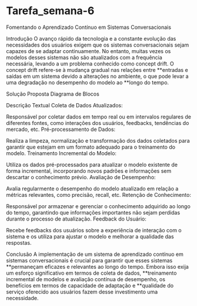 # Tarefa_semana-6

Fomentando o Aprendizado Contínuo em Sistemas Conversacionais

Introdução
O avanço rápido da tecnologia e a constante evolução das necessidades dos usuários exigem que os sistemas conversacionais sejam capazes de se adaptar continuamente. No entanto, muitas vezes os modelos desses sistemas não são atualizados com a frequência necessária, levando a um problema conhecido como concept drift. O concept drift refere-se à mudança gradual nas relações entre **entradas e saídas em um sistema devido a alterações no ambiente, o que pode levar a uma degradação no desempenho do modelo ao **longo do tempo.

Solução Proposta
Diagrama de Blocos

Descrição Textual
Coleta de Dados Atualizados:

Responsável por coletar dados em tempo real ou em intervalos regulares de diferentes fontes, como interações dos usuários, feedbacks, tendências do mercado, etc.
Pré-processamento de Dados:

Realiza a limpeza, normalização e transformação dos dados coletados para garantir que estejam em um formato adequado para o treinamento do modelo.
Treinamento Incremental do Modelo:

Utiliza os dados pré-processados para atualizar o modelo existente de forma incremental, incorporando novos padrões e informações sem descartar o conhecimento prévio.
Avaliação de Desempenho:

Avalia regularmente o desempenho do modelo atualizado em relação a métricas relevantes, como precisão, recall, etc.
Retenção de Conhecimento:

Responsável por armazenar e gerenciar o conhecimento adquirido ao longo do tempo, garantindo que informações importantes não sejam perdidas durante o processo de atualização.
Feedback do Usuário:

Recebe feedbacks dos usuários sobre a experiência de interação com o sistema e os utiliza para ajustar o modelo e melhorar a qualidade das respostas.

Conclusão
A implementação de um sistema de aprendizado contínuo em sistemas conversacionais é crucial para garantir que esses sistemas **permaneçam eficazes e relevantes ao longo do tempo. Embora isso exija um esforço significativo em termos de coleta de dados, **treinamento incremental de modelos e avaliação contínua de desempenho, os benefícios em termos de capacidade de adaptação e **qualidade do serviço oferecido aos usuários fazem desse investimento uma necessidade.
